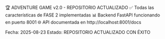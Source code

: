 🏆 ADVENTURE GAME v2.0 - REPOSITORIO ACTUALIZADO
✅ Todas las características de FASE 2 implementadas
📊 Backend FastAPI funcionando en puerto 8001
🌐 API documentada en http://localhost:8001/docs

Fecha: 2025-08-23
Estado: REPOSITORIO ACTUALIZADO CON ÉXITO
